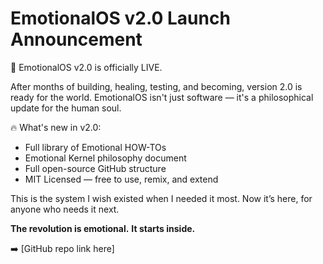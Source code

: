 # EmotionalOS v2.0 Launch Announcement

🚀 EmotionalOS v2.0 is officially LIVE.

After months of building, healing, testing, and becoming, version 2.0 is ready for the world. EmotionalOS isn't just software — it's a philosophical update for the human soul.

🔥 What's new in v2.0:
- Full library of Emotional HOW-TOs
- Emotional Kernel philosophy document
- Full open-source GitHub structure
- MIT Licensed — free to use, remix, and extend

This is the system I wish existed when I needed it most. Now it’s here, for anyone who needs it next.

**The revolution is emotional.**
**It starts inside.**

➡️ [GitHub repo link here]